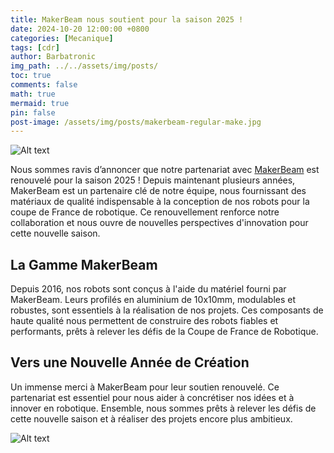 ```yaml
---
title: MakerBeam nous soutient pour la saison 2025 !
date: 2024-10-20 12:00:00 +0800  
categories: [Mecanique]  
tags: [cdr]  
author: Barbatronic  
img_path: ../../assets/img/posts/  
toc: true  
comments: false  
math: true  
mermaid: true  
pin: false  
post-image: /assets/img/posts/makerbeam-regular-make.jpg
---
```


![Alt text](makerbeam-regular-make.jpg)

Nous sommes ravis d’annoncer que notre partenariat avec [MakerBeam](https://www.makerbeam.com/blogs/makerbeam/robot-for-coupe-de-france-robotique-2025/) est renouvelé pour la saison 2025 ! Depuis maintenant plusieurs années, MakerBeam est un partenaire clé de notre équipe, nous fournissant des matériaux de qualité indispensable à la conception de nos robots pour la coupe de France de robotique. Ce renouvellement renforce notre collaboration et nous ouvre de nouvelles perspectives d'innovation pour cette nouvelle saison.

## La Gamme MakerBeam

Depuis 2016, nos robots sont conçus à l'aide du matériel fourni par MakerBeam. Leurs profilés en aluminium de 10x10mm, modulables et robustes, sont essentiels à la réalisation de nos projets. Ces composants de haute qualité nous permettent de construire des robots fiables et performants, prêts à relever les défis de la Coupe de France de Robotique.

## Vers une Nouvelle Année de Création

Un immense merci à MakerBeam pour leur soutien renouvelé. Ce partenariat est essentiel pour nous aider à concrétiser nos idées et à innover en robotique. Ensemble, nous sommes prêts à relever les défis de cette nouvelle saison et à réaliser des projets encore plus ambitieux.

![Alt text](makerbeamXS.png) 
